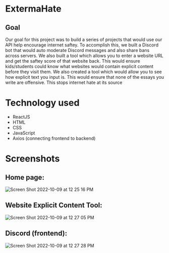 # ExtermaHate

## Goal
Our goal for this project was to build a series of projects that would use our API help encourage internet saftey. To accomplish this, we built a Discord bot that would auto moderate Discord messages and also share bans across servers. We also built a tool which allows you to enter a website URL and get the saftey score of that website back. This would ensure kids/students could know what websites would contain explicit content before they visit them. We also created a tool which would allow you to see how explicit text you input is. This would ensure that none of the essays you write are offensive. This stops internet hate at its source

# Technology used
- ReactJS
- HTML
- CSS
- JavaScript
- Axios (connecting frontend to backend)

# Screenshots

## Home page:

![Screen Shot 2022-10-09 at 12 25 16 PM](https://user-images.githubusercontent.com/62348312/194768172-e9b1f8b4-44ec-40b9-94a6-b44fc32b284b.png)

## Website Explicit Content Tool:


![Screen Shot 2022-10-09 at 12 27 05 PM](https://user-images.githubusercontent.com/62348312/194768249-59d70c41-2e88-459c-87ce-0f7b4f5265fa.png)


## Discord (frontend):

![Screen Shot 2022-10-09 at 12 27 28 PM](https://user-images.githubusercontent.com/62348312/194768265-e41cafbf-b444-49c5-aefc-96861937962b.png)
